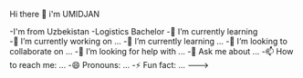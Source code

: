 Hi there 👋 i'm UMIDJAN

  -I'm from Uzbekistan
  -Logistics Bachelor
  -🌱 I’m currently learning  
  -🔭 I’m currently working on ...
  -🌱 I’m currently learning ...
  -👯 I’m looking to collaborate on ...
  -🤔 I’m looking for help with ...
  -💬 Ask me about ...
  -📫 How to reach me: ...
  -😄 Pronouns: ...
  -⚡ Fun fact: ...
  --->

